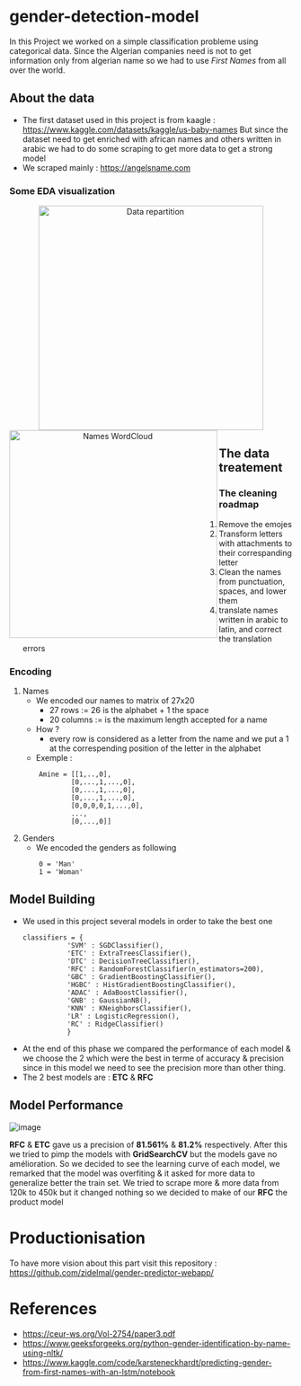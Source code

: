 # gender-detection-model

In this Project we worked on a simple classification probleme using categorical data.
Since the Algerian companies need is not to get information only from algerian name so we had to use *First Names* from all over the world.
## About the data

- The first dataset used in this project is from kaagle : https://www.kaggle.com/datasets/kaggle/us-baby-names
But since the dataset need to get enriched with african names and others written in arabic we had to do some scraping to get more data to get a strong model
- We scraped mainly : https://angelsname.com

### Some EDA visualization
<div class="container" align="center">
<!--     <h3 align="rigth">Gender Pie Chart</h3> -->
    <img align="rigth" src="https://user-images.githubusercontent.com/88236219/226207844-846b7c7d-4f29-432f-a737-fa937a844d81.png" 
         width="400" title="Data repartition" hspace="20"/>
<!--     <h3 align="left">WordCloud</h3> -->
    <img align="left" src="https://user-images.githubusercontent.com/88236219/226318990-571f681a-38b4-47ba-8846-305049fd4d5e.png" 
         width="370" title="Names WordCloud"/>
</div>



## The data treatement

### The cleaning roadmap
1. Remove the emojes
2. Transform letters with attachments to their correspanding letter
3. Clean the names from punctuation, spaces, and lower them
4. translate names written in arabic to latin, and correct the translation errors 

### Encoding
1. Names
    - We encoded our names to matrix of 27x20
        * 27 rows := 26 is the alphabet + 1 the space
        * 20 columns := is the maximum length accepted for a name
    - How ?
        * every row is considered as a letter from the name and we put a 1 at the correspending position of the letter in the alphabet
    - Exemple : 
    ```
        Amine = [[1,..,0],
                [0,...,1,...,0],
                [0,...,1,...,0],
                [0,...,1,...,0],
                [0,0,0,0,1,...,0],
                ...,
                [0,...,0]]
    ```
2. Genders
    - We encoded the genders as following
    ```
        0 = 'Man'
        1 = 'Woman'
    ```
## Model Building
- We used in this project several models in order to take the best one
    ```
    classifiers = {
               'SVM' : SGDClassifier(), 
               'ETC' : ExtraTreesClassifier(),
               'DTC' : DecisionTreeClassifier(), 
               'RFC' : RandomForestClassifier(n_estimators=200),
               'GBC' : GradientBoostingClassifier(),
               'HGBC' : HistGradientBoostingClassifier(),
               'ADAC' : AdaBoostClassifier(),
               'GNB' : GaussianNB(),
               'KNN' : KNeighborsClassifier(),
               'LR' : LogisticRegression(),
               'RC' : RidgeClassifier()
               }
    ```
- At the end of this phase we compared the performance of each model & we choose the 2 which were the best in terme of accuracy & precision since in this model we need to see the precision more than other thing.
- The 2 best models are : **ETC** & **RFC**
## Model Performance
![image](https://user-images.githubusercontent.com/88236219/236666446-8b547b24-3941-41c5-9f2a-d431eef307c4.png)

**RFC** & **ETC** gave us a precision of **81.561%** & **81.2%** respectively.
After this we tried to pimp the models with **GridSearchCV** but the models gave no amélioration. 
So we decided to see the learning curve of each model, we remarked that the model was overfiting & it asked for more data to generalize better the train set.
We tried to scrape more & more data from 120k to 450k but it changed nothing so we decided to make of our **RFC** the product model
# Productionisation

To have more vision about this part visit this repository : https://github.com/zidelmal/gender-predictor-webapp/

# References

* https://ceur-ws.org/Vol-2754/paper3.pdf
* https://www.geeksforgeeks.org/python-gender-identification-by-name-using-nltk/
* https://www.kaggle.com/code/karsteneckhardt/predicting-gender-from-first-names-with-an-lstm/notebook
 

